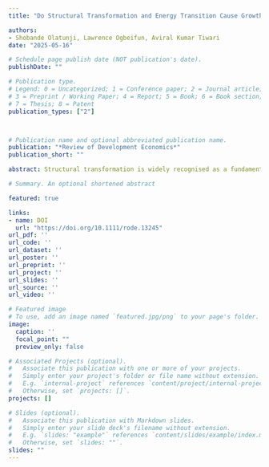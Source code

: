 ```yaml
---
title: "Do Structural Transformation and Energy Transition Cause Growth?"

authors:
- Shobande Olatunji, Lawrence Ogbeifun, Aviral Kumar Tiwari
date: "2025-05-16"

# Schedule page publish date (NOT publication's date).
publishDate: ""

# Publication type.
# Legend: 0 = Uncategorized; 1 = Conference paper; 2 = Journal article;
# 3 = Preprint / Working Paper; 4 = Report; 5 = Book; 6 = Book section;
# 7 = Thesis; 8 = Patent
publication_types: ["2"]



# Publication name and optional abbreviated publication name.
publication: "*Review of Development Economics*"
publication_short: ""

abstract: Structural transformation is widely recognised as a fundamental driver of sustained economic growth. However, the existing literature on this process remains fragmented and inconclusive, preventing a clear understanding of its underlying dynamics. This knowledge gap is further compounded by the urgent need to address the climate crisis while managing the transition to a net-zero energy future. The stakes have never been higher: without a clear understanding of how structural transformation interacts with broader economic and environmental shifts, policymakers risk pursuing strategies that fail to address the interconnected challenges of economic development and sustainability. This paper makes three key contributions. First, it examines the role of structural transformation and the energy transition in driving economic growth within the OECD from 2000 to 2022. Second, it proposes strategies for harnessing high-performing sectors to promote growth without compromising sustainability. Third, it highlights the critical importance of addressing endogeneity to improve growth predictability and policy formulation. The empirical strategy employs second-generation time-series methods in combination with dynamic econometric analysis. At the aggregate level, the findings show that both the industrial and service sectors make positive, statistically significant contributions to economic growth, while the agricultural sector has a negative impact. Furthermore, the analysis emphasizes the vital role of renewable energy in driving economic growth during the energy transition. However, when examining sector-specific data, the results are more mixed. This highlights the urgent need for policies that effectively integrate the energy transition with economic development, ensuring that growth in key sectors is not only sustainable but also aligned with environmental goals.

# Summary. An optional shortened abstract

featured: true

links:
- name: DOI
  url: "https://doi.org/10.1111/rode.13245"
url_pdf: ''
url_code: ''
url_dataset: ''
url_poster: ''
url_preprint: ''
url_project: ''
url_slides: ''
url_source: ''
url_video: ''

# Featured image
# To use, add an image named `featured.jpg/png` to your page's folder. 
image:
  caption: ''
  focal_point: ""
  preview_only: false

# Associated Projects (optional).
#   Associate this publication with one or more of your projects.
#   Simply enter your project's folder or file name without extension.
#   E.g. `internal-project` references `content/project/internal-project/index.md`.
#   Otherwise, set `projects: []`.
projects: []

# Slides (optional).
#   Associate this publication with Markdown slides.
#   Simply enter your slide deck's filename without extension.
#   E.g. `slides: "example"` references `content/slides/example/index.md`.
#   Otherwise, set `slides: ""`.
slides: ""
---
```

